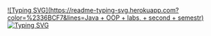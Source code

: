 [![Typing SVG](https://readme-typing-svg.herokuapp.com?color=%2336BCF7&lines=Java + OOP + labs, + second + semestr)](https://git.io/typing-svg)
[![Typing SVG](https://readme-typing-svg.herokuapp.com/?lines=First+line+of+text;Second+line+of+text)](https://git.io/typing-svg)
